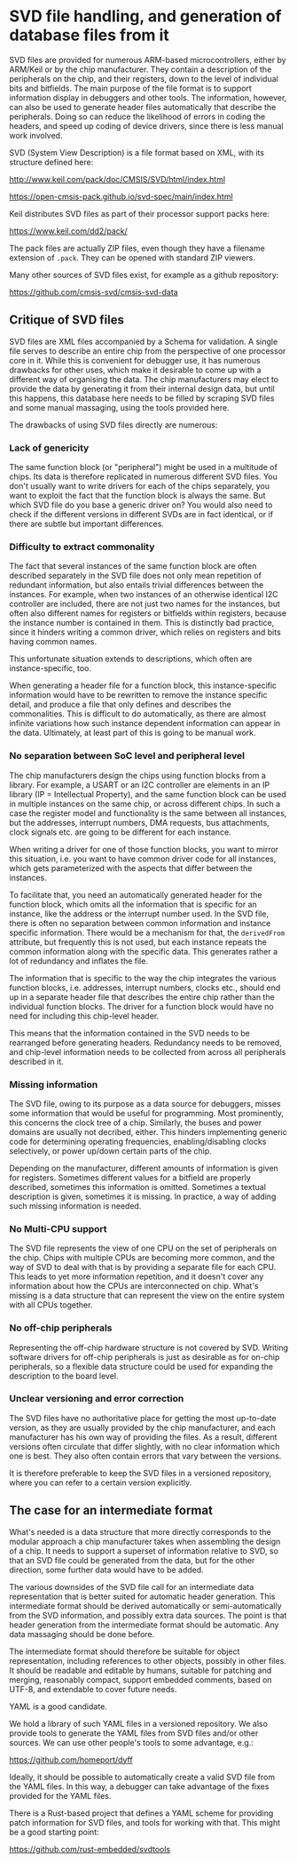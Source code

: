 # SVD file handling, and generation of database files from it

SVD files are provided for numerous ARM-based microcontrollers, either by
ARM/Keil or by the chip manufacturer. They contain a description of the
peripherals on the chip, and their registers, down to the level of individual
bits and bitfields. The main purpose of the file format is to support
information display in debuggers and other tools. The information, however, can
also be used to generate header files automatically that describe the
peripherals. Doing so can reduce the likelihood of errors in coding the headers,
and speed up coding of device drivers, since there is less manual work involved.

SVD (System View Description) is a file format based on XML, with its structure
defined here:

<http://www.keil.com/pack/doc/CMSIS/SVD/html/index.html>

<https://open-cmsis-pack.github.io/svd-spec/main/index.html>

Keil distributes SVD files as part of their processor support packs here:

<https://www.keil.com/dd2/pack/>

The pack files are actually ZIP files, even though they have a filename
extension of `.pack`. They can be opened with standard ZIP viewers.

Many other sources of SVD files exist, for example as a github repository:

<https://github.com/cmsis-svd/cmsis-svd-data>

## Critique of SVD files

SVD files are XML files accompanied by a Schema for validation. A single file
serves to describe an entire chip from the perspective of one processor core in
it. While this is convenient for debugger use, it has numerous drawbacks for
other uses, which make it desirable to come up with a different way of
organising the data. The chip manufacturers may elect to provide the data by
generating it from their internal design data, but until this happens, this
database here needs to be filled by scraping SVD files and some manual
massaging, using the tools provided here.

The drawbacks of using SVD files directly are numerous:

### Lack of genericity

The same function block (or "peripheral") might be used in a multitude of chips.
Its data is therefore replicated in numerous different SVD files. You don't
usually want to write drivers for each of the chips separately, you want to
exploit the fact that the function block is always the same. But which SVD file
do you base a generic driver on? You would also need to check if the different
versions in different SVDs are in fact identical, or if there are subtle but
important differences.

### Difficulty to extract commonality

The fact that several instances of the same function block are often described
separately in the SVD file does not only mean repetition of redundant
information, but also entails trivial differences between the instances. For
example, when two instances of an otherwise identical I2C controller are
included, there are not just two names for the instances, but often also
different names for registers or bitfields within registers, because the
instance number is contained in them. This is distinctly bad practice, since it
hinders writing a common driver, which relies on registers and bits having
common names.

This unfortunate situation extends to descriptions, which often are
instance-specific, too.

When generating a header file for a function block, this instance-specific
information would have to be rewritten to remove the instance specific detail,
and produce a file that only defines and describes the commonalities. This is
difficult to do automatically, as there are almost infinite variations how such
instance dependent information can appear in the data. Ultimately, at least part
of this is going to be manual work.

### No separation between SoC level and peripheral level

The chip manufacturers design the chips using function blocks from a library.
For example, a USART or an I2C controller are elements in an IP library (IP =
Intellectual Property), and the same function block can be used in multiple
instances on the same chip, or across different chips. In such a case the
register model and functionality is the same between all instances, but the
addresses, interrupt numbers, DMA requests, bus attachments, clock signals etc.
are going to be different for each instance.

When writing a driver for one of those function blocks, you want to mirror this
situation, i.e. you want to have common driver code for all instances, which
gets parameterized with the aspects that differ between the instances.

To facilitate that, you need an automatically generated header for the function
block, which omits all the information that is specific for an instance, like
the address or the interrupt number used. In the SVD file, there is often no
separation between common information and instance specific information. There
would be a mechanism for that, the `derivedFrom` attribute, but frequently this
is not used, but each instance repeats the common information along with the
specific data. This generates rather a lot of redundancy and inflates the file.

The information that is specific to the way the chip integrates the various
function blocks, i.e. addresses, interrupt numbers, clocks etc., should end up
in a separate header file that describes the entire chip rather than the
individual function blocks. The driver for a function block would have no need
for including this chip-level header.

This means that the information contained in the SVD needs to be rearranged
before generating headers. Redundancy needs to be removed, and chip-level
information needs to be collected from across all peripherals described in it.

### Missing information

The SVD file, owing to its purpose as a data source for debuggers, misses some
information that would be useful for programming. Most prominently, this
concerns the clock tree of a chip. Similarly, the buses and power domains are
usually not decribed, either. This hinders implementing generic code for
determining operating frequencies, enabling/disabling clocks selectively, or
power up/down certain parts of the chip.

Depending on the manufacturer, different amounts of information is given for
registers. Sometimes different values for a bitfield are properly described,
sometimes this information is omitted. Sometimes a textual description is given,
sometimes it is missing. In practice, a way of adding such missing information
is needed.

### No Multi-CPU support

The SVD file represents the view of one CPU on the set of peripherals on the
chip. Chips with multiple CPUs are becoming more common, and the way of SVD to
deal with that is by providing a separate file for each CPU. This leads to yet
more information repetition, and it doesn't cover any information about how
the CPUs are interconnected on chip. What's missing is a data structure that
can represent the view on the entire system with all CPUs together.

### No off-chip peripherals

Representing the off-chip hardware structure is not covered by SVD. Writing
software drivers for off-chip peripherals is just as desirable as for on-chip
peripherals, so a flexible data structure could be used for expanding the
description to the board level.

### Unclear versioning and error correction

The SVD files have no authoritative place for getting the most up-to-date
version, as they are usually provided by the chip manufacturer, and each
manufacturer has his own way of providing the files. As a result, different
versions often circulate that differ slightly, with no clear information which
one is best. They also often contain errors that vary between the versions.

It is therefore preferable to keep the SVD files in a versioned repository,
where you can refer to a certain version explicitly.

## The case for an intermediate format

What's needed is a data structure that more directly corresponds to the modular
approach a chip manufacturer takes when assembling the design of a chip. It
needs to support a superset of information relative to SVD, so that an SVD file
could be generated from the data, but for the other direction, some further data
would have to be added.

The various downsides of the SVD file call for an intermediate data
representation that is better suited for automatic header generation. This
intermediate format should be derived automatically or semi-automatically from
the SVD information, and possibly extra data sources. The point is that header
generation from the intermediate format should be automatic. Any data massaging
should be done before.

The intermediate format should therefore be suitable for object representation,
including references to other objects, possibly in other files. It should be
readable and editable by humans, suitable for patching and merging, reasonably
compact, support embedded comments, based on UTF-8, and extendable to cover
future needs.

YAML is a good candidate.

We hold a library of such YAML files in a versioned repository. We also provide
tools to generate the YAML files from SVD files and/or other sources. We can use
other people's tools to some advantage, e.g.:

<https://github.com/homeport/dyff>

Ideally, it should be possible to automatically create a valid SVD file from the
YAML files. In this way, a debugger can take advantage of the fixes provided for
the YAML files.

There is a Rust-based project that defines a YAML scheme for providing patch
information for SVD files, and tools for working with that. This might be a good
starting point:

<https://github.com/rust-embedded/svdtools>
